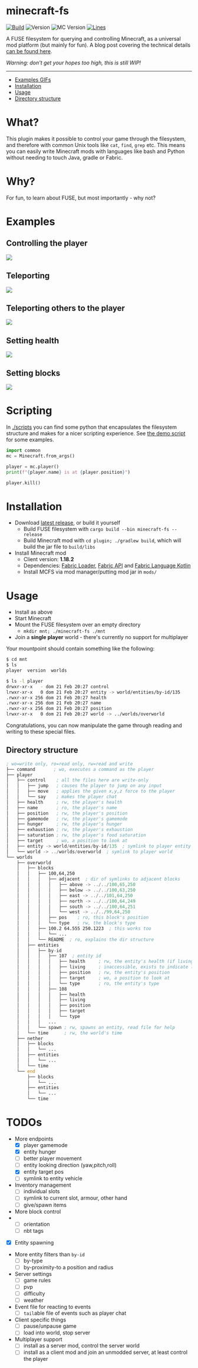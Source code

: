 # minecraft-fs

[![Build](https://github.com/DomWilliams0/minecraft-fs/actions/workflows/build.yml/badge.svg)](https://github.com/DomWilliams0/minecraft-fs/actions/workflows/build.yml)
![Version](https://img.shields.io/badge/version-1.0.0-brightgreen)
![MC Version](https://img.shields.io/badge/minecraft-1.18.2-blue)
[![Lines](https://tokei.rs/b1/github/DomWilliams0/minecraft-fs)](https://github.com/XAMPPRocky/tokei)

A FUSE filesystem for querying and controlling Minecraft, as a universal mod platform (but mainly
for fun). A blog post covering the technical details [can be found
here](https://domwillia.ms/minecraft-fs).

*Warning: don't get your hopes too high, this is still WIP!*

* * *

* [Examples GIFs](#examples)
* [Installation](#installation)
* [Usage](#usage)
* [Directory structure](#structure)


# What?

This plugin makes it possible to control your game through the filesystem, and therefore with common
Unix tools like `cat`, `find`, `grep` etc. This means you can easily write Minecraft mods with 
languages like bash and Python without needing to touch Java, gradle or Fabric.

# Why?

For fun, to learn about FUSE, but most importantly - why not?

# Examples <a id="examples"/>

## Controlling the player
<img src=".gifs/control.gif" />

## Teleporting
<img src=".gifs/teleport.gif" />

## Teleporting others to the player
<img src=".gifs/teleport-all.gif" />

## Setting health
<img src=".gifs/health.gif" />

## Setting blocks
<img src=".gifs/set-block.gif" />

# Scripting

In [./scripts](./scripts) you can find some python that encapsulates the filesystem structure and
makes for a nicer scripting experience. See [the demo script](./scripts/demo.py) for some examples.

```python
import common
mc = Minecraft.from_args()

player = mc.player()
print(f"{player.name} is at {player.position}")

player.kill()
```

# Installation <a id="installation"/>

* Download [latest release](https://github.com/DomWilliams0/minecraft-fs/releases), or build it yourself
    * Build FUSE filesystem with `cargo build --bin minecraft-fs --release`
    * Build Minecraft mod with `cd plugin; ./gradlew build`, which will build the jar file to
        `build/libs`
* Install Minecraft mod
    * Client version: **1.18.2**
    * Dependencies: [Fabric Loader](https://fabricmc.net/use/installer/),
[Fabric API](https://www.curseforge.com/minecraft/mc-mods/fabric-api) and
[Fabric Language Kotlin](https://www.curseforge.com/minecraft/mc-mods/fabric-language-kotlin)
    * Install MCFS via mod manager/putting mod jar in `mods/`


# Usage <a id="usage"/>

* Install as above
* Start Minecraft
* Mount the FUSE filesystem over an empty directory
    * `mkdir mnt; ./minecraft-fs ./mnt`
* Join a **single player** world - there's currently no support for multiplayer

Your mountpoint should contain something like the following:

```bash
$ cd mnt
$ ls
player  version  worlds

$ ls -l player
drwxr-xr-x   - dom 21 Feb 20:27 control
lrwxr-xr-x   0 dom 21 Feb 20:27 entity -> world/entities/by-id/135
.rwxr-xr-x 256 dom 21 Feb 20:27 health
.rwxr-xr-x 256 dom 21 Feb 20:27 name
.rwxr-xr-x 256 dom 21 Feb 20:27 position
lrwxr-xr-x   0 dom 21 Feb 20:27 world -> ../worlds/overworld
```

Congratulations, you can now manipulate the game through reading and writing to these special files.

## Directory structure <a id="structure"/>

```asm
; wo=write only, ro=read only, rw=read and write
├── command       ; wo, executes a command as the player
├── player
│   ├── control    ; all the files here are write-only
│   │   ├── jump   ; causes the player to jump on any input
│   │   ├── move   ; applies the given x,y,z force to the player
│   │   └── say    ; makes the player chat
│   ├── health     ; rw, the player's health
│   ├── name       ; ro, the player's name
│   ├── position   ; rw, the player's position
│   ├── gamemode   ; rw, the player's gamemode
│   ├── hunger     ; rw, the player's hunger
│   ├── exhaustion ; rw, the player's exhaustion
│   ├── saturation ; rw, the player's food saturation
│   ├── target     ; wo, a position to look at
│   ├── entity -> world/entities/by-id/135  ; symlink to player entity
│   └── world -> ../worlds/overworld  ; symlink to player world
└── worlds
    ├── overworld
    │   ├── blocks
    │   │   ├── 100,64,250
    │   │   │   ├── adjacent  ; dir of symlinks to adjacent blocks
    │   │   │   │   ├── above -> ../../100,65,250
    │   │   │   │   ├── below -> ../../100,63,250
    │   │   │   │   ├── east -> ../../101,64,250
    │   │   │   │   ├── north -> ../../100,64,249
    │   │   │   │   ├── south -> ../../100,64,251
    │   │   │   │   └── west -> ../../99,64,250
    │   │   │   ├── pos    ; ro, this block's position
    │   │   │   └── type   ; rw, the block's type
    │   │   ├── 100.2 64.555 250.1223  ; this works too
    │   │   │   └── ...
    │   │   └── README  ; ro, explains the dir structure
    │   ├── entities
    │   │   ├── by-id
    │   │   │   ├── 107  ; entity id
    │   │   │   │   ├── health     ; rw, the entity's health (if living)
    │   │   │   │   ├── living     ; inaccessible, exists to indicate living
    │   │   │   │   ├── position   ; rw, the entity's position
    │   │   │   │   ├── target     ; wo, a position to look at
    │   │   │   │   └── type       ; ro, the entity's type
    │   │   │   ├── 108
    │   │   │   │   ├── health
    │   │   │   │   ├── living
    │   │   │   │   ├── position
    │   │   │   │   ├── target
    │   │   │   │   └── type
    │   │   │   ...
    │   │   └── spawn ; rw, spawns an entity, read file for help
    │   └── time      ; rw, the world's time
    ├── nether
    │   ├── blocks
    │   │   └── ...
    │   ├── entities
    │   │   └── ...
    │   └── time
    └── end
        ├── blocks
        │   └── ...
        ├── entities
        │   └── ...
        └── time
```

# TODOs

* More endpoints
    * [X] player gamemode
    * [X] entity hunger
    * [ ] better player movement
    * [ ] entity looking direction (yaw,pitch,roll)
    * [X] entity target pos
    * [ ] symlink to entity vehicle
* Inventory management
    * [ ] individual slots
    * [ ] symlink to current slot, armour, other hand
    * [ ] give/spawn items
* More block control
*   * [ ] orientation
    * [ ] nbt tags
* [X] Entity spawning
* More entity filters than `by-id`
    * [ ] by-type
    * [ ] by-proximity-to a position and radius
* Server settings
    * [ ] game rules
    * [ ] pvp
    * [ ] difficulty
    * [ ] weather
* Event file for reacting to events
    * [ ] `tail`able file of events such as player chat
* Client specific things
    * [ ] pause/unpause game
    * [ ] load into world, stop server
* Multiplayer support
    * [ ] install as a server mod, control the server world
    * [ ] install as a client mod and join an unmodded server, at least control the player
